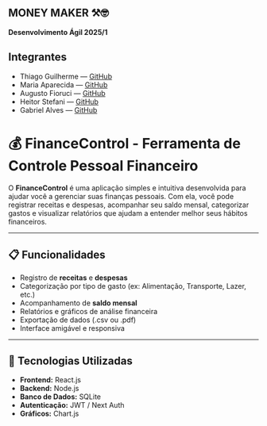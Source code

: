 ## MONEY MAKER ⚒️🤓
**Desenvolvimento Ágil 2025/1** 

## Integrantes

- Thiago Guilherme — [GitHub](https://github.com/Xia0o0)
- Maria Aparecida — [GitHub](https://github.com/Mah-riia)
- Augusto Fioruci — [GitHub](https://github.com/AugustoFioruci)
- Heitor Stefani — [GitHub](https://github.com/HeitorStefani)
- Gabriel Alves — [GitHub](https://github.com/GabrielAlvesDeOliveira)

# 💰 FinanceControl - Ferramenta de Controle Pessoal Financeiro

O **FinanceControl** é uma aplicação simples e intuitiva desenvolvida para ajudar você a gerenciar suas finanças pessoais. Com ela, você pode registrar receitas e despesas, acompanhar seu saldo mensal, categorizar gastos e visualizar relatórios que ajudam a entender melhor seus hábitos financeiros.

---

## 📋 Funcionalidades

- Registro de **receitas** e **despesas**
- Categorização por tipo de gasto (ex: Alimentação, Transporte, Lazer, etc.)
- Acompanhamento de **saldo mensal**
- Relatórios e gráficos de análise financeira
- Exportação de dados (.csv ou .pdf)
- Interface amigável e responsiva

---

## 🚀 Tecnologias Utilizadas

- **Frontend:** React.js
- **Backend:** Node.js
- **Banco de Dados:** SQLite
- **Autenticação:** JWT / Next Auth
- **Gráficos:** Chart.js
